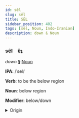 ```yaml
---
id: sêl
slug: sêl
title: SÊL
sidebar_position: 402
tags: [sêl, Noun, Indo-Iranian]
description: down § Noun
---
```


### sêl&emsp;<span kind="abugida">ɐ͊ʇ</span>

*down* **§** [Noun](../../tags/Noun)

**IPA**: /ˈsel/

**Verb**: to be the below region

**Noun**: below region

**Modifier**: below/down

<details>
    <summary>Origin</summary>
    Persian زیر zir [zeːɾ]<br/>
    <em>Indo-Iranian Language Family</em>
</details>